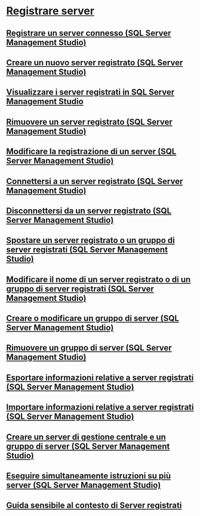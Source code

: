 # [Registrare server](register-servers.md)  
## [Registrare un server connesso (SQL Server Management Studio)](register-a-connected-server-sql-server-management-studio.md)  
## [Creare un nuovo server registrato (SQL Server Management Studio)](create-a-new-registered-server-sql-server-management-studio.md)  
## [Visualizzare i server registrati in SQL Server Management Studio](view-registered-servers-in-sql-server-management-studio.md)  
## [Rimuovere un server registrato (SQL Server Management Studio)](remove-a-registered-server-sql-server-management-studio.md)  
## [Modificare la registrazione di un server (SQL Server Management Studio)](change-a-server-s-registration-sql-server-management-studio.md)  
## [Connettersi a un server registrato (SQL Server Management Studio)](connect-to-a-registered-server-sql-server-management-studio.md)  
## [Disconnettersi da un server registrato (SQL Server Management Studio)](disconnect-from-a-registered-server-sql-server-management-studio.md)  
## [Spostare un server registrato o un gruppo di server registrati (SQL Server Management Studio)](move-a-registered-server-or-registered-server-group.md)  
## [Modificare il nome di un server registrato o di un gruppo di server registrati (SQL Server Management Studio)](change-the-name-of-registered-server-or-registered-server-group.md)  
## [Creare o modificare un gruppo di server (SQL Server Management Studio)](create-or-edit-a-server-group-sql-server-management-studio.md)  
## [Rimuovere un gruppo di server (SQL Server Management Studio)](remove-a-server-group-sql-server-management-studio.md)  
## [Esportare informazioni relative a server registrati (SQL Server Management Studio)](export-registered-server-information-sql-server-management-studio.md)  
## [Importare informazioni relative a server registrati (SQL Server Management Studio)](import-registered-server-information-sql-server-management-studio.md)  
## [Creare un server di gestione centrale e un gruppo di server (SQL Server Management Studio)](create-a-central-management-server-and-server-group.md)  
## [Eseguire simultaneamente istruzioni su più server (SQL Server Management Studio)](execute-statements-against-multiple-servers-simultaneously.md)  
## [Guida sensibile al contesto di Server registrati](registered-servers-f1-help.md)  

